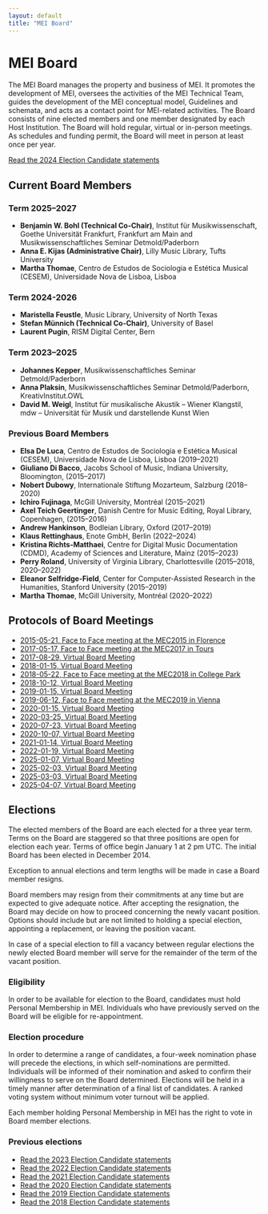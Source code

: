 ```yaml
---
layout: default
title: "MEI Board"
---
```

# MEI Board

The MEI Board manages the property and business of MEI. It promotes the development of MEI, oversees the activities of the MEI Technical Team, guides the development of the MEI conceptual model, Guidelines and schemata, and acts as a contact point for MEI-related activities. The Board consists of nine elected members and one member designated by each Host Institution. The Board will hold regular, virtual or in-person meetings. As schedules and funding permit, the Board will meet in person at least once per year.

[Read the 2024 Election Candidate statements](/community/mei-board/elections/2024/candidates)

## Current Board Members

### Term 2025–2027
* **Benjamin W. Bohl (Technical Co-Chair)**, Institut für Musikwissenschaft, Goethe Universität Frankfurt, Frankfurt am Main and Musikwissenschaftliches Seminar Detmold/Paderborn
* **Anna E. Kijas (Administrative Chair)**, Lilly Music Library, Tufts University
* **Martha Thomae**, Centro de Estudos de Sociologia e Estética Musical (CESEM), Universidade Nova de Lisboa, Lisboa

### Term 2024-2026

* **Maristella Feustle**, Music Library, University of North Texas
* **Stefan Münnich (Technical Co-Chair)**, University of Basel
* **Laurent Pugin**, RISM Digital Center, Bern

### Term 2023–2025

* **Johannes Kepper**, Musikwissenschaftliches Seminar Detmold/Paderborn
* **Anna Plaksin**, Musikwissenschaftliches Seminar Detmold/Paderborn, KreativInstitut.OWL
* **David M. Weigl**, Institut für musikalische Akustik – Wiener Klangstil, mdw – Universität für Musik und darstellende Kunst Wien


### Previous Board Members

* **Elsa De Luca**, Centro de Estudos de Sociologia e Estética Musical (CESEM), Universidade Nova de Lisboa, Lisboa (2019–2021)
* **Giuliano Di Bacco**, Jacobs School of Music, Indiana University, Bloomington, (2015–2017)
* **Nobert Dubowy**, Internationale Stiftung Mozarteum, Salzburg (2018–2020)
* **Ichiro Fujinaga**, McGill University, Montréal (2015–2021)
* **Axel Teich Geertinger**, Danish Centre for Music Editing, Royal Library, Copenhagen, (2015–2016)
* **Andrew Hankinson**, Bodleian Library, Oxford (2017–2019)
* **Klaus Rettinghaus**, Enote GmbH, Berlin (2022–2024)
* **Kristina Richts-Matthaei**, Centre for Digital Music Documentation (CDMD), Academy of Sciences and Literature, Mainz (2015–2023)
* **Perry Roland**, University of Virginia Library, Charlottesville (2015–2018, 2020–2022)
* **Eleanor Selfridge-Field**, Center for Computer-Assisted Research in the Humanities, Stanford University (2015–2019)
* **Martha Thomae**, McGill University, Montréal (2020–2022)

## Protocols of Board Meetings

* [2015-05-21, Face to Face meeting at the MEC2015 in Florence](mei-board/protocols/2015-05-21_Face-to-Face-Meeting-MEC2015-Florence.html)
* [2017-05-17, Face to Face meeting at the MEC2017 in Tours](mei-board/protocols/2017-05-17_Face-to-Face-Meeting-MEC2017-Tours.html)
* [2017-08-29, Virtual Board Meeting](mei-board/protocols/2017-08-29_Virtual-Board-Meeting.html)
* [2018-01-15, Virtual Board Meeting](mei-board/protocols/2018-01-15_Virtual-Board-Meeting.html)
* [2018-05-22, Face to Face meeting at the MEC2018 in College Park](mei-board/protocols/2018-05-22_Face-to-Face-Meeting-MEC2018-College-Park.html)
* [2018-10-12, Virtual Board Meeting](mei-board/protocols/2018-10-12_Virtual-Board-Meeting.html)
* [2019-01-15, Virtual Board Meeting](mei-board/protocols/2019-01-15_Virtual-Board-Meeting.html)
* [2019-06-12, Face to Face meeting at the MEC2019 in Vienna](mei-board/protocols/2019-06-01_Face-to-Face-Meeting-MEC2019-Vienna.html)
* [2020-01-15, Virtual Board Meeting](mei-board/protocols/2020-01-15_Virtual-Board-Meeting.html)
* [2020-03-25, Virtual Board Meeting](mei-board/protocols/2020-03-25_Virtual-Board-Meeting.html)
* [2020-07-23, Virtual Board Meeting](mei-board/protocols/2020-07-23_Virtual-Board-Meeting.html)
* [2020-10-07, Virtual Board Meeting](mei-board/protocols/2020-10-07_Virtual-Board-Meeting.html)
* [2021-01-14, Virtual Board Meeting](mei-board/protocols/2021-01-14_Virtual-Board-Meeting.html)
* [2022-01-19, Virtual Board Meeting](mei-board/protocols/2022-01-19_Virtual-Board-Meeting.html)
* [2025-01-07, Virtual Board Meeting](mei-board/protocols/2025-01-07_Virtual-Board-Meeting.html)
* [2025-02-03, Virtual Board Meeting](mei-board/protocols/2025-02-03_Virtual-Board-Meeting.html)
* [2025-03-03, Virtual Board Meeting](mei-board/protocols/2025-03-03_Virtual-Board-Meeting.html)
* [2025-04-07, Virtual Board Meeting](mei-board/protocols/2025-04-07_Virtual-Board-Meeting.html)


## Elections

The elected members of the Board are each elected for a three year term. Terms on the Board are staggered so that three positions are open for election each year. Terms of office begin January 1 at 2 pm UTC. The initial Board has been elected in December 2014.

Exception to annual elections and term lengths will be made in case a Board member resigns.

Board members may resign from their commitments at any time but are expected to give adequate notice. After accepting the resignation, the Board may decide on how to proceed concerning the newly vacant position. Options should include but are not limited to holding a special election, appointing a replacement, or leaving the position vacant.

In case of a special election to fill a vacancy between regular elections the newly elected Board member will serve for the remainder of the term of the vacant position.

### Eligibility

In order to be available for election to the Board, candidates must hold Personal Membership in MEI. Individuals who have previously served on the Board will be eligible for re-appointment.

### Election procedure

In order to determine a range of candidates, a four-week nomination phase will precede the elections, in which self-nominations are permitted. Individuals will be informed of their nomination and asked to confirm their willingness to serve on the Board determined. Elections will be held in a timely manner after determination of a final list of candidates. A ranked voting system without minimum voter turnout will be applied.

Each member holding Personal Membership in MEI has the right to vote in Board member elections.

### Previous elections

* [Read the 2023 Election Candidate statements](/community/mei-board/elections/2023/candidates)
* [Read the 2022 Election Candidate statements](/community/mei-board/elections/2022/candidates)
* [Read the 2021 Election Candidate statements](/community/mei-board/elections/2021/candidates)
* [Read the 2020 Election Candidate statements](/community/mei-board/elections/2020/candidates)
* [Read the 2019 Election Candidate statements](/community/mei-board/elections/2019/candidates)
* [Read the 2018 Election Candidate statements](/community/mei-board/elections/2018/candidates)
